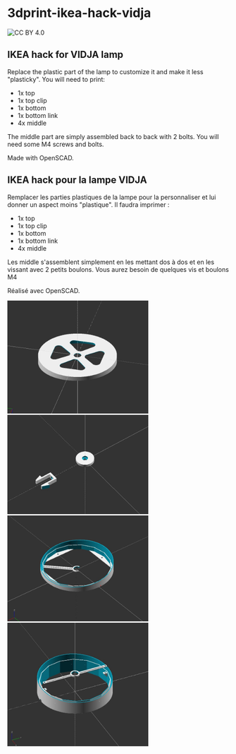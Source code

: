 # 3dprint-ikea-hack-vidja
 
![CC BY 4.0](https://img.shields.io/badge/License-CC%20BY--NC--SA%204.0-lightgrey.svg)

## IKEA hack for VIDJA lamp

Replace the plastic part of the lamp to customize it and make it less "plasticky".
You will need to print:

- 1x top
- 1x top clip
- 1x bottom
- 1x bottom link
- 4x middle

The middle part are simply assembled back to back with 2 bolts. You will need some M4 screws and bolts.

Made with OpenSCAD.

## IKEA hack pour la lampe VIDJA

Remplacer les parties plastiques de la lampe pour la personnaliser et lui donner un aspect moins "plastique".
Il faudra imprimer :

- 1x top
- 1x top clip
- 1x bottom
- 1x bottom link
- 4x middle

Les middle s'assemblent simplement en les mettant dos à dos et en les vissant avec 2 petits boulons. Vous aurez besoin de quelques vis et boulons M4

Réalisé avec OpenSCAD.

<img src="./top.jpg" alt="top slicer screenshot" width="320" />
<img src="./top-clip.jpg" alt="top clip slicer screenshot" width="320" />
<img src="./middle.jpg" alt="middle slicer screenshot" width="320" />
<img src="./bottom.jpg" alt="bottom slicer screenshot" width="320" />